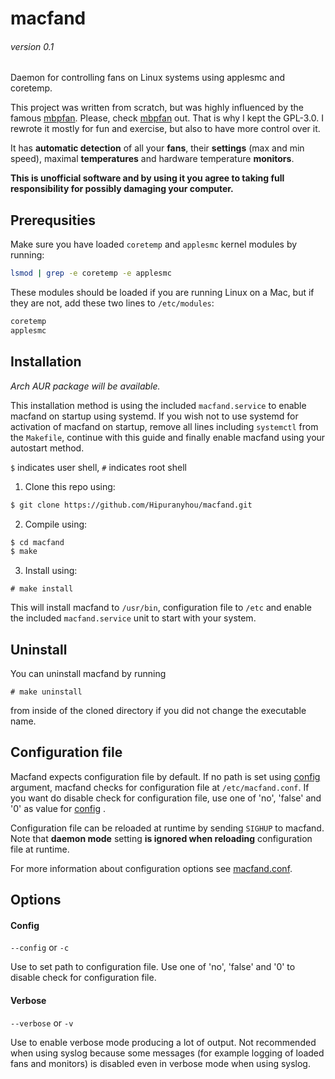 # macfand
###### version 0.1

Daemon for controlling fans on Linux systems using applesmc and coretemp.

This project was written from scratch, but was highly influenced by the famous [mbpfan](https://github.com/linux-on-mac/mbpfan). Please, check [mbpfan](https://github.com/linux-on-mac/mbpfan) out. That is why I kept the GPL-3.0. I rewrote it mostly for fun and exercise, but also to have more control over it.

It has **automatic detection** of all your **fans**, their **settings** (max and min speed), maximal **temperatures** and hardware temperature **monitors**.

**This is unofficial software and by using it you agree to taking full responsibility for possibly damaging your computer.**

## Prerequsities

Make sure you have loaded `coretemp` and `applesmc` kernel modules by running:

```bash
lsmod | grep -e coretemp -e applesmc
```

These modules should be loaded if you are running Linux on a Mac, but if they are not, add these two lines to `/etc/modules`:

```bash
coretemp
applesmc
```

## Installation

*Arch AUR package will be available.* 

This installation method is using the included `macfand.service` to enable macfand on startup using systemd. If you wish not to use systemd for activation of macfand on startup, remove all lines including `systemctl` from the `Makefile`, continue with this guide and finally enable macfand using your autostart method.

`$` indicates user shell, `#` indicates root shell

1. Clone this repo using:

```bash    
$ git clone https://github.com/Hipuranyhou/macfand.git
```

2. Compile using:

```bash
$ cd macfand
$ make
```

3. Install using:

```
# make install
```

This will install macfand to `/usr/bin`, configuration file to `/etc` and enable the included `macfand.service` unit to start with your system.

## Uninstall

You can uninstall macfand by running 

```
# make uninstall
```

from inside of the cloned directory if you did not change the executable name.

## Configuration file

Macfand expects configuration file by default. If no path is set using [config](https://github.com/Hipuranyhou/macfand#config) argument, macfand checks for configuration file at `/etc/macfand.conf`. If you want do disable check for configuration file, use one of 'no', 'false' and '0' as value for [config](https://github.com/Hipuranyhou/macfand#config)
. 

Configuration file can be reloaded at runtime by sending `SIGHUP` to macfand. Note that **daemon mode** setting **is ignored when reloading** configuration file at runtime.

For more information about configuration 
options see [macfand.conf](https://github.com/Hipuranyhou/macfand/blob/master/macfand.config).

## Options

#### Config
`--config` or `-c`

Use to set path to configuration file. Use one of 'no', 'false' and '0' to disable check for configuration file.

#### Verbose
`--verbose` or `-v`

Use to enable verbose mode producing a lot of output. Not recommended when using
syslog because some messages (for example logging of loaded fans and monitors) is disabled even in verbose mode
when using syslog.
